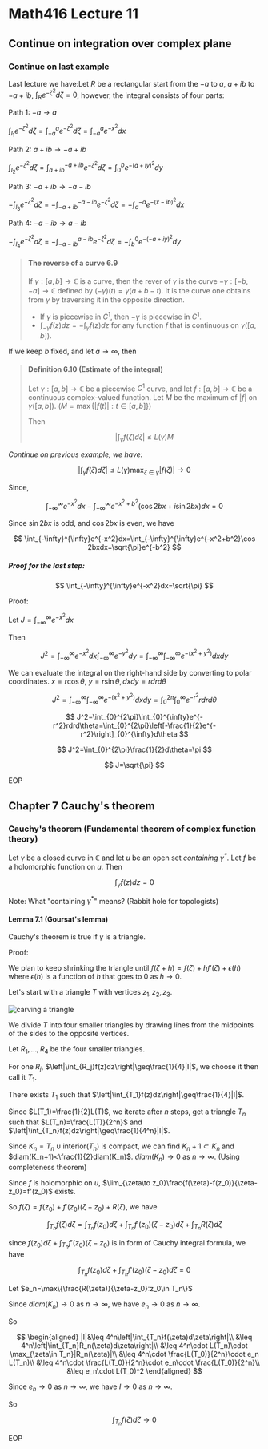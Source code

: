 # Math416 Lecture 11

## Continue on integration over complex plane

### Continue on last example

Last lecture we have:Let $R$ be a rectangular start from the $-a$ to $a$, $a+ib$ to $-a+ib$, $\int_{R} e^{-\zeta^2}d\zeta=0$, however, the integral consists of four parts:

Path 1: $-a\to a$

$\int_{I_1}e^{-\zeta^2}d\zeta=\int_{-a}^{a}e^{-\zeta^2}d\zeta=\int_{-a}^{a}e^{-x^2}dx$

Path 2: $a+ib\to -a+ib$

$\int_{I_2}e^{-\zeta^2}d\zeta=\int_{a+ib}^{-a+ib}e^{-\zeta^2}d\zeta=\int_{0}^{b}e^{-(a+iy)^2}dy$

Path 3: $-a+ib\to -a-ib$

$-\int_{I_3}e^{-\zeta^2}d\zeta=-\int_{-a+ib}^{-a-ib}e^{-\zeta^2}d\zeta=-\int_{a}^{-a}e^{-(x-ib)^2}dx$

Path 4: $-a-ib\to a-ib$

$-\int_{I_4}e^{-\zeta^2}d\zeta=-\int_{-a-ib}^{a-ib}e^{-\zeta^2}d\zeta=-\int_{b}^{0}e^{-(-a+iy)^2}dy$

> #### The reverse of a curve 6.9
>
> If $\gamma:[a,b]\to\mathbb{C}$ is a curve, then the rever of $\gamma$ is the curve $-\gamma:[-b,-a]\to\mathbb{C}$ defined by $(-\gamma)(t)=\gamma(a+b-t)$. It is the curve one obtains from $\gamma$ by traversing it in the opposite direction.
>
> - If $\gamma$ is piecewise in $C^1$, then $-\gamma$ is piecewise in $C^1$.
> - $\int_{-\gamma}f(z)dz=-\int_{\gamma}f(z)dz$ for any function $f$ that is continuous on $\gamma([a,b])$.

If we keep $b$ fixed, and let $a\to\infty$, then

> #### Definition 6.10 (Estimate of the integral)
>
> Let $\gamma:[a,b]\to\mathbb{C}$ be a piecewise $C^1$ curve, and let $f:[a,b]\to\mathbb{C}$ be a continuous complex-valued function. Let $M$ be the maximum of $|f|$ on $\gamma([a,b])$. ($M=\max\{|f(t)|:t\in[a,b]\}$)
>
> Then
>
> $$\left|\int_{\gamma}f(\zeta)d\zeta\right|\leq L(\gamma)M$$

_Continue on previous example, we have:_

$$
\left|\int_{\gamma}f(\zeta)d\zeta\right|\leq L(\gamma)\max_{\zeta\in\gamma}|f(\zeta)|\to 0
$$

Since,

$$
\int_{-\infty}^{\infty}e^{-x^2}dx-\int_{-\infty}^{\infty}e^{-x^2+b^2}(\cos 2bx+i\sin 2bx)dx=0
$$

Since $\sin 2bx$ is odd, and $\cos 2bx$ is even, we have

$$
\int_{-\infty}^{\infty}e^{-x^2}dx=\int_{-\infty}^{\infty}e^{-x^2+b^2}\cos 2bxdx=\sqrt{\pi}e^{-b^2}
$$

##### Proof for the last step:

$$
\int_{-\infty}^{\infty}e^{-x^2}dx=\sqrt{\pi}
$$

Proof:

Let $J=\int_{-\infty}^{\infty}e^{-x^2}dx$

Then

$$J^2=\int_{-\infty}^{\infty}e^{-x^2}dx\int_{-\infty}^{\infty}e^{-y^2}dy=\int_{-\infty}^{\infty}\int_{-\infty}^{\infty}e^{-(x^2+y^2)}dxdy$$

We can evaluate the integral on the right-hand side by converting to polar coordinates. $x=r\cos\theta$, $y=r\sin\theta,dxdy=rdrd\theta$

$$
J^2=\int_{-\infty}^{\infty}\int_{-\infty}^{\infty}e^{-(x^2+y^2)}dxdy=\int_{0}^{2\pi}\int_{0}^{\infty}e^{-r^2}rdrd\theta
$$

$$
J^2=\int_{0}^{2\pi}\int_{0}^{\infty}e^{-r^2}rdrd\theta=\int_{0}^{2\pi}\left[-\frac{1}{2}e^{-r^2}\right]_{0}^{\infty}d\theta
$$

$$
J^2=\int_{0}^{2\pi}\frac{1}{2}d\theta=\pi
$$

$$
J=\sqrt{\pi}
$$

EOP

## Chapter 7 Cauchy's theorem

### Cauchy's theorem (Fundamental theorem of complex function theory)

Let $\gamma$ be a closed curve in $\mathbb{C}$ and let $u$ be an open set _containing $\gamma^*$_. Let $f$ be a holomorphic function on $u$. Then

$$
\int_{\gamma}f(z)dz=0
$$

Note: What "containing $\gamma^*$" means? (Rabbit hole for topologists)

#### Lemma 7.1 (Goursat's lemma)

Cauchy's theorem is true if $\gamma$ is a triangle.

Proof:

We plan to keep shrinking the triangle until $f(\zeta+h)=f(\zeta)+hf'(\zeta)+\epsilon(h)$ where $\epsilon(h)$ is a function of $h$ that goes to $0$ as $h\to 0$.

Let's start with a triangle $T$ with vertices $z_1,z_2,z_3$.

![carving a triangle](https://notenextra.trance-0.com/Math416/Cauchy_theorem_triangle_carving.png)

We divide $T$ into four smaller triangles by drawing lines from the midpoints of the sides to the opposite vertices.

Let $R_1,\ldots,R_4$ be the four smaller triangles.

For one $R_j$, $\left|\int_{R_j}f(z)dz\right|\geq\frac{1}{4}|I|$, we choose it then call it $T_1$.

There exists $T_1$ such that $\left|\int_{T_1}f(z)dz\right|\geq\frac{1}{4}|I|$.

Since $L(T_1)=\frac{1}{2}L(T)$, we iterate after $n$ steps, get a triangle $T_n$ such that $L(T_n)=\frac{L(T)}{2^n}$ and $\left|\int_{T_n}f(z)dz\right|\geq\frac{1}{4^n}|I|$.

Since $K_n=T_n\cup \text{interior}(T_n)$ is compact, we can find $K_n+1\subset K_n$ and $diam(K_n+1)<\frac{1}{2}diam(K_n)$. $diam(K_n)\to 0$ as $n\to\infty$. (Using completeness theorem)

Since $f$ is holomorphic on $u$, $\lim_{\zeta\to z_0}\frac{f(\zeta)-f(z_0)}{\zeta-z_0}=f'(z_0)$ exists.

So $f(\zeta)=f(z_0)+f'(z_0)(\zeta-z_0)+R(\zeta)$, we have

$$
\int_{T_n}f(\zeta)d\zeta=\int_{T_n}f(z_0)d\zeta+\int_{T_n}f'(z_0)(\zeta-z_0)d\zeta+\int_{T_n}R(\zeta)d\zeta
$$

since $f(z_0)d\zeta+\int_{T_n}f'(z_0)(\zeta-z_0)$ is in form of Cauchy integral formula, we have

$$
\int_{T_n}f(z_0)d\zeta+\int_{T_n}f'(z_0)(\zeta-z_0)d\zeta=0
$$

Let $e_n=\max\{\frac{R(\zeta)}{\zeta-z_0}:z_0\in T_n\}$

Since $diam(K_n)\to 0$ as $n\to\infty$, we have $e_n\to 0$ as $n\to\infty$.

So

$$
\begin{aligned}
|I|&\leq 4^n\left|\int_{T_n}f(\zeta)d\zeta\right|\\
&\leq 4^n\left|\int_{T_n}R_n(\zeta)d\zeta\right|\\
&\leq 4^n\cdot L(T_n)\cdot \max_{\zeta\in T_n}|R_n(\zeta)|\\
&\leq 4^n\cdot \frac{L(T_0)}{2^n}\cdot e_n L(T_n)\\
&\leq 4^n\cdot \frac{L(T_0)}{2^n}\cdot e_n\cdot \frac{L(T_0)}{2^n}\\
&\leq e_n\cdot L(T_0)^2
\end{aligned}
$$

Since $e_n\to 0$ as $n\to\infty$, we have $I\to 0$ as $n\to\infty$.

So

$$
\int_{T_n}f(\zeta)d\zeta\to 0
$$

EOP
